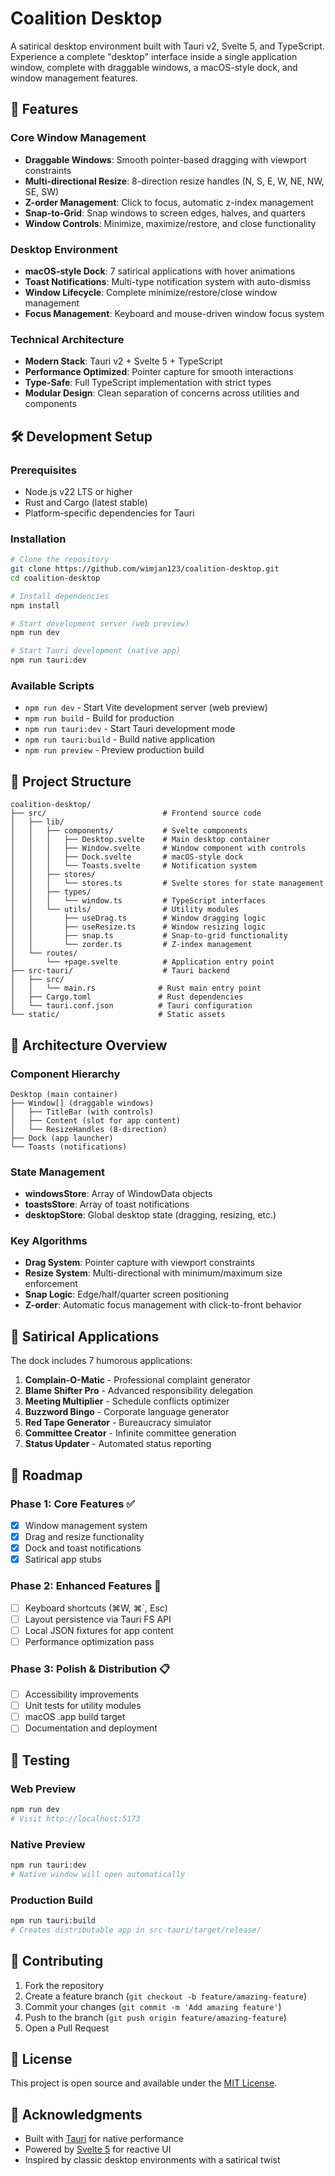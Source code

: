 # Coalition Desktop

A satirical desktop environment built with Tauri v2, Svelte 5, and TypeScript. Experience a complete "desktop" interface inside a single application window, complete with draggable windows, a macOS-style dock, and window management features.

## 🚀 Features

### Core Window Management
- **Draggable Windows**: Smooth pointer-based dragging with viewport constraints
- **Multi-directional Resize**: 8-direction resize handles (N, S, E, W, NE, NW, SE, SW)
- **Z-order Management**: Click to focus, automatic z-index management
- **Snap-to-Grid**: Snap windows to screen edges, halves, and quarters
- **Window Controls**: Minimize, maximize/restore, and close functionality

### Desktop Environment
- **macOS-style Dock**: 7 satirical applications with hover animations
- **Toast Notifications**: Multi-type notification system with auto-dismiss
- **Window Lifecycle**: Complete minimize/restore/close window management
- **Focus Management**: Keyboard and mouse-driven window focus system

### Technical Architecture
- **Modern Stack**: Tauri v2 + Svelte 5 + TypeScript
- **Performance Optimized**: Pointer capture for smooth interactions
- **Type-Safe**: Full TypeScript implementation with strict types
- **Modular Design**: Clean separation of concerns across utilities and components

## 🛠️ Development Setup

### Prerequisites
- Node.js v22 LTS or higher
- Rust and Cargo (latest stable)
- Platform-specific dependencies for Tauri

### Installation
```bash
# Clone the repository
git clone https://github.com/wimjan123/coalition-desktop.git
cd coalition-desktop

# Install dependencies
npm install

# Start development server (web preview)
npm run dev

# Start Tauri development (native app)
npm run tauri:dev
```

### Available Scripts
- `npm run dev` - Start Vite development server (web preview)
- `npm run build` - Build for production
- `npm run tauri:dev` - Start Tauri development mode
- `npm run tauri:build` - Build native application
- `npm run preview` - Preview production build

## 📁 Project Structure

```
coalition-desktop/
├── src/                          # Frontend source code
│   ├── lib/
│   │   ├── components/           # Svelte components
│   │   │   ├── Desktop.svelte    # Main desktop container
│   │   │   ├── Window.svelte     # Window component with controls
│   │   │   ├── Dock.svelte       # macOS-style dock
│   │   │   └── Toasts.svelte     # Notification system
│   │   ├── stores/
│   │   │   └── stores.ts         # Svelte stores for state management
│   │   ├── types/
│   │   │   └── window.ts         # TypeScript interfaces
│   │   └── utils/                # Utility modules
│   │       ├── useDrag.ts        # Window dragging logic
│   │       ├── useResize.ts      # Window resizing logic
│   │       ├── snap.ts           # Snap-to-grid functionality
│   │       └── zorder.ts         # Z-index management
│   └── routes/
│       └── +page.svelte          # Application entry point
├── src-tauri/                    # Tauri backend
│   ├── src/
│   │   └── main.rs              # Rust main entry point
│   ├── Cargo.toml               # Rust dependencies
│   └── tauri.conf.json          # Tauri configuration
└── static/                      # Static assets
```

## 🎯 Architecture Overview

### Component Hierarchy
```
Desktop (main container)
├── Window[] (draggable windows)
│   ├── TitleBar (with controls)
│   ├── Content (slot for app content)
│   └── ResizeHandles (8-direction)
├── Dock (app launcher)
└── Toasts (notifications)
```

### State Management
- **windowsStore**: Array of WindowData objects
- **toastsStore**: Array of toast notifications
- **desktopStore**: Global desktop state (dragging, resizing, etc.)

### Key Algorithms
- **Drag System**: Pointer capture with viewport constraints
- **Resize System**: Multi-directional with minimum/maximum size enforcement
- **Snap Logic**: Edge/half/quarter screen positioning
- **Z-order**: Automatic focus management with click-to-front behavior

## 🎨 Satirical Applications

The dock includes 7 humorous applications:
1. **Complain-O-Matic** - Professional complaint generator
2. **Blame Shifter Pro** - Advanced responsibility delegation
3. **Meeting Multiplier** - Schedule conflicts optimizer
4. **Buzzword Bingo** - Corporate language generator
5. **Red Tape Generator** - Bureaucracy simulator
6. **Committee Creator** - Infinite committee generation
7. **Status Updater** - Automated status reporting

## 🚧 Roadmap

### Phase 1: Core Features ✅
- [x] Window management system
- [x] Drag and resize functionality
- [x] Dock and toast notifications
- [x] Satirical app stubs

### Phase 2: Enhanced Features 🔄
- [ ] Keyboard shortcuts (⌘W, ⌘`, Esc)
- [ ] Layout persistence via Tauri FS API
- [ ] Local JSON fixtures for app content
- [ ] Performance optimization pass

### Phase 3: Polish & Distribution 📋
- [ ] Accessibility improvements
- [ ] Unit tests for utility modules
- [ ] macOS .app build target
- [ ] Documentation and deployment

## 🧪 Testing

### Web Preview
```bash
npm run dev
# Visit http://localhost:5173
```

### Native Preview
```bash
npm run tauri:dev
# Native window will open automatically
```

### Production Build
```bash
npm run tauri:build
# Creates distributable app in src-tauri/target/release/
```

## 🤝 Contributing

1. Fork the repository
2. Create a feature branch (`git checkout -b feature/amazing-feature`)
3. Commit your changes (`git commit -m 'Add amazing feature'`)
4. Push to the branch (`git push origin feature/amazing-feature`)
5. Open a Pull Request

## 📄 License

This project is open source and available under the [MIT License](LICENSE).

## 🙏 Acknowledgments

- Built with [Tauri](https://tauri.app/) for native performance
- Powered by [Svelte 5](https://svelte.dev/) for reactive UI
- Inspired by classic desktop environments with a satirical twist
